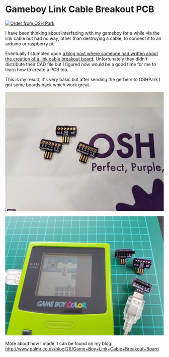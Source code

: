 # Gameboy Link Cable Breakout PCB

<a href="https://oshpark.com/shared_projects/srSgm3Yj"><img src="https://oshpark.com/assets/badge-5b7ec47045b78aef6eb9d83b3bac6b1920de805e9a0c227658eac6e19a045b9c.png" alt="Order from OSH Park"></img></a>

I have been thinking about interfacing with my gameboy for a while via the link cable but had no way, other than destroying a cable, to connect it to an arduino or raspberry pi.

Eventually I stumbled upon [a blog post where someone had written about the creation of a link cable breakout board](http://obskyr.io/lanette/devlog/making-a-game-boy-link-cable-breakout-board/). Unfortunately they didn't distribute their CAD file but I figured now would be a good time for me to learn how to create a PCB too.

This is my result, it's very basic but after sending the gerbers to OSHPark I got some boards back which work great.

![Fresh from the envelope](images/bare-pcb.jpg)

![With a variety of headers soldered on](images/with-headers.jpg)

More about how I made it can be found on my blog: http://www.palmr.co.uk/blog/26/Game+Boy+Link+Cable+Breakout+Board
